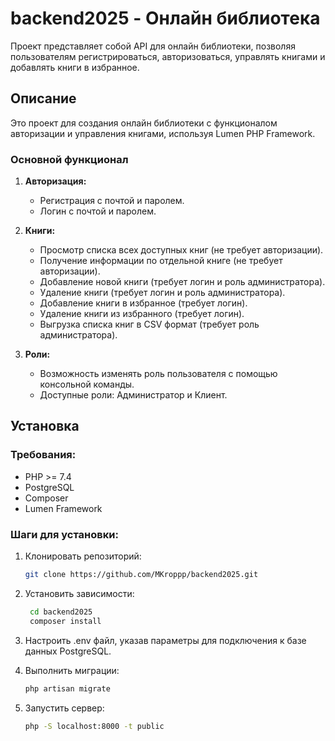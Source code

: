 # backend2025 - Онлайн библиотека

Проект представляет собой API для онлайн библиотеки, позволяя пользователям регистрироваться, авторизоваться, управлять книгами и добавлять книги в избранное.

## Описание

Это проект для создания онлайн библиотеки с функционалом авторизации и управления книгами, используя Lumen PHP Framework.

### Основной функционал

1. **Авторизация:**
   - Регистрация с почтой и паролем.
   - Логин с почтой и паролем.
   
2. **Книги:**
   - Просмотр списка всех доступных книг (не требует авторизации).
   - Получение информации по отдельной книге (не требует авторизации).
   - Добавление новой книги (требует логин и роль администратора).
   - Удаление книги (требует логин и роль администратора).
   - Добавление книги в избранное (требует логин).
   - Удаление книги из избранного (требует логин).
   - Выгрузка списка книг в CSV формат (требует роль администратора).

3. **Роли:**
   - Возможность изменять роль пользователя с помощью консольной команды.
   - Доступные роли: Администратор и Клиент.

## Установка

### Требования:
- PHP >= 7.4
- PostgreSQL
- Composer
- Lumen Framework

### Шаги для установки:
1. Клонировать репозиторий:
   ```bash
   git clone https://github.com/MKroppp/backend2025.git

2. Установить зависимости:
   ```bash
    cd backend2025
    composer install

3. Настроить .env файл, указав параметры для подключения к базе данных PostgreSQL.

4. Выполнить миграции:
   ```bash
   php artisan migrate

5. Запустить сервер:
   ```bash
   php -S localhost:8000 -t public


